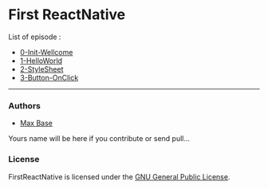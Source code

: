 # First ReactNative

List of episode :

- [0-Init-Wellcome](0-Init-Wellcome)
- [1-HelloWorld](1-HelloWorld)
- [2-StyleSheet](2-StyleSheet)
- [3-Button-OnClick](3-Button-OnClick)

-----------

### Authors

- [Max Base](https://github.com/BaseMax/)

Yours name will be here if you contribute or send pull...

### License

FirstReactNative is licensed under the [GNU General Public License](LICENSE).
